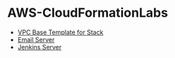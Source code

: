 # AWS-CloudFormationLabs
- [VPC Base Template for Stack]()
- [Email Server](https://github.com/joshRooz/AWS-CloudFormationLabs/wiki/Email-Server-Exchange-Lab)
- [Jenkins Server](https://github.com/joshRooz/AWS-CloudFormationLabs/wiki/Jenkins-Server-Lab)

